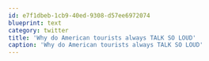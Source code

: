 ```yaml
---
id: e7f1dbeb-1cb9-40ed-9308-d57ee6972074
blueprint: text
category: twitter
title: 'Why do American tourists always TALK SO LOUD'
caption: 'Why do American tourists always TALK SO LOUD'
---
```

